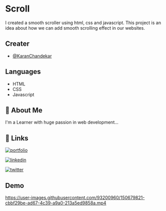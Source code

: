 
# Scroll 

I created a smooth scroller using html, css and javascript. This project is an idea about how we can add smooth scrolling effect in our websites.


## Creater

- [@KaranChandekar](https://github.com/KaranChandekar)


## Languages

- HTML
- CSS
- Javascript


## 🚀 About Me
I'm a Learner with huge passion in web development...


## 🔗 Links
[![portfolio](https://img.shields.io/badge/my_portfolio-000?style=for-the-badge&logo=ko-fi&logoColor=white)](https://portfolio-me-karanchandekar.vercel.app/)

[![linkedin](https://img.shields.io/badge/linkedin-0A66C2?style=for-the-badge&logo=linkedin&logoColor=white)](https://www.linkedin.com/in/karan-chandekar-a87263219/)

[![twitter](https://img.shields.io/badge/twitter-1DA1F2?style=for-the-badge&logo=twitter&logoColor=white)](https://twitter.com/karan_chandekar)


## Demo

https://user-images.githubusercontent.com/93200960/150679821-cbbf29be-ad67-4c39-a9a0-213a5ed9858a.mp4

